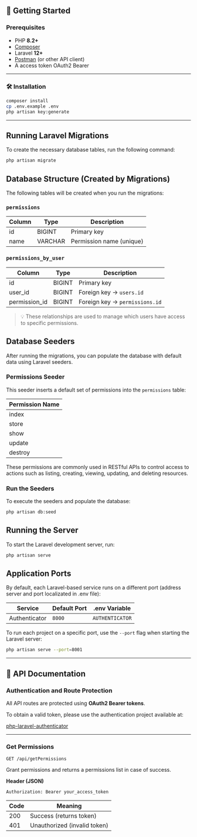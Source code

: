 ## 🚀 Getting Started

### Prerequisites

- PHP **8.2+**
- [Composer](https://getcomposer.org/)
- Laravel **12+**
- [Postman](https://www.postman.com/) (or other API client)
- A access token OAuth2 Bearer

---

### 🛠️ Installation

```bash
composer install
cp .env.example .env
php artisan key:generate
```
---
## Running Laravel Migrations

To create the necessary database tables, run the following command:

```bash
php artisan migrate
```
## Database Structure (Created by Migrations)

The following tables will be created when you run the migrations:

### `permissions`
| Column      | Type      | Description               |
|-------------|-----------|---------------------------|
| id          | BIGINT    | Primary key               |
| name        | VARCHAR   | Permission name (unique)  |

### `permissions_by_user`
| Column        | Type      | Description                        |
|---------------|-----------|------------------------------------|
| id            | BIGINT    | Primary key                        |
| user_id       | BIGINT    | Foreign key → `users.id`           |
| permission_id | BIGINT    | Foreign key → `permissions.id`     |

> 💡 These relationships are used to manage which users have access to specific permissions.

## Database Seeders

After running the migrations, you can populate the database with default data using Laravel seeders.

### Permissions Seeder

This seeder inserts a default set of permissions into the `permissions` table:

| Permission Name |
|-----------------|
| index           |
| store           |
| show            |
| update          |
| destroy         |

These permissions are commonly used in RESTful APIs to control access to actions such as listing, creating, viewing, updating, and deleting resources.

### Run the Seeders

To execute the seeders and populate the database:

```bash
php artisan db:seed
```


## Running the Server
To start the Laravel development server, run:

```bash
php artisan serve
```

## Application Ports

By default, each Laravel-based service runs on a different port (address server and port localizated in .env file):

| Service        | Default Port | .env Variable                     |
|----------------|--------------|----------------------------------|
| Authenticator  | `8000`       | `AUTHENTICATOR`                  |

To run each project on a specific port, use the `--port` flag when starting the Laravel server:

```bash
php artisan serve --port=8001
```
---

## 📘 API Documentation

### Authentication and Route Protection

All API routes are protected using **OAuth2 Bearer tokens**.

To obtain a valid token, please use the authentication project available at:

[php-laravel-authenticator](https://github.com/fabionunespedro/php-laravel-authenticator)

---

### Get Permissions
```http
GET /api/getPermissions
```
Grant permissions and returns a permissions list in case of success.
<br>

**Header (JSON)**
```http
Authorization: Bearer your_access_token
```
| Code     | Meaning  |
| -------- | -------  |
| 200      |Success (returns token)|
| 401     | Unauthorized (invalid token)|



